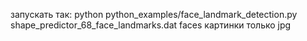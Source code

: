 запускать так:
python python_examples/face_landmark_detection.py shape_predictor_68_face_landmarks.dat faces 
картинки только jpg
